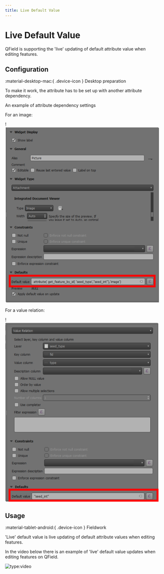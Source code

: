```yaml
---
title: Live Default Value
---
```


# Live Default Value

QField is supporting the 'live' updating of default attribute value
when editing features.

## Configuration
:material-desktop-mac:{ .device-icon } Desktop preparation

To make it work, the attribute has to be set up with another attribute
dependency.

An example of attribute dependency settings

For an image:

!![live default value image](../assets/images/live_default1.png)

For a value relation:

!![live default value relation](../assets/images/live_default2.png)

## Usage
:material-tablet-android:{ .device-icon } Fieldwork

'Live' default value is live updating of default attribute values when
editing features.

In the video below there is an example of 'live' default value updates
when editing features on QField.

![type:video](https://player.vimeo.com/video/607220411)

